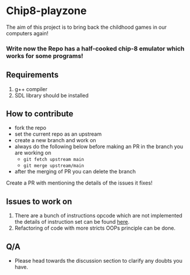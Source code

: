 # Chip8-playzone
The aim of this project is to bring back the childhood games in our computers again!

### Write now the Repo has a half-cooked chip-8 emulator which works for some programs! 

## Requirements

1. g++ compiler
1. SDL library should be installed

## How to contribute

+ fork the repo
+ set the current repo as an upstream
+ create a new branch and work on
+ always do the following below before making an PR in the branch you are working on
    + ```git fetch upstream main```
    + ```git merge upstream/main```
+ after the merging of PR you can delete the branch

Create a PR with mentioning the details of the issues it fixes!

## Issues to work on

1. There are a bunch of instructions opcode which are not implemented the details of instruction set can be found [here](https://tobiasvl.github.io/blog/write-a-chip-8-emulator/).
2. Refactoring of code with more stricts OOPs principle can be done.


## Q/A

+ Please head towards the discussion section to clarify any doubts you have.
